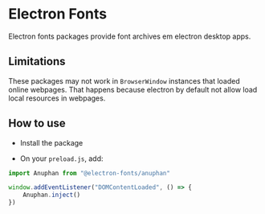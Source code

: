 # Electron Fonts

Electron fonts packages provide font archives em electron desktop apps.

## Limitations

These packages may not work in `BrowserWindow` instances that loaded online webpages. That happens because electron by default not allow load local resources in webpages.

## How to use

* Install the package

* On your `preload.js`, add:

```ts
import Anuphan from "@electron-fonts/anuphan"

window.addEventListener("DOMContentLoaded", () => {
    Anuphan.inject()
})
```